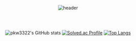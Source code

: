 <div align="center"> 

![header](https://capsule-render.vercel.app/api?type=waving&color=000000&height=150&section=header&text=pkw3322&fontColor=ffffff&fontSize=70&animation=fadeIn&fontAlignY=55&desc=%20&descAlignY=62&descAlign=62)

 <br/>
 <br/>

![pkw3322's GitHub stats](https://github-readme-stats.vercel.app/api?username=pkw3322&show_icons=true&theme=radical)
[![Solved.ac Profile](http://mazassumnida.wtf/api/v2/generate_badge?boj=pkw3322)](https://solved.ac/pkw3322/)
[![Top Langs](https://github-readme-stats.vercel.app/api/top-langs/?username=pkw3322&layout=compact)](https://github.com/anuraghazra/github-readme-stats)
